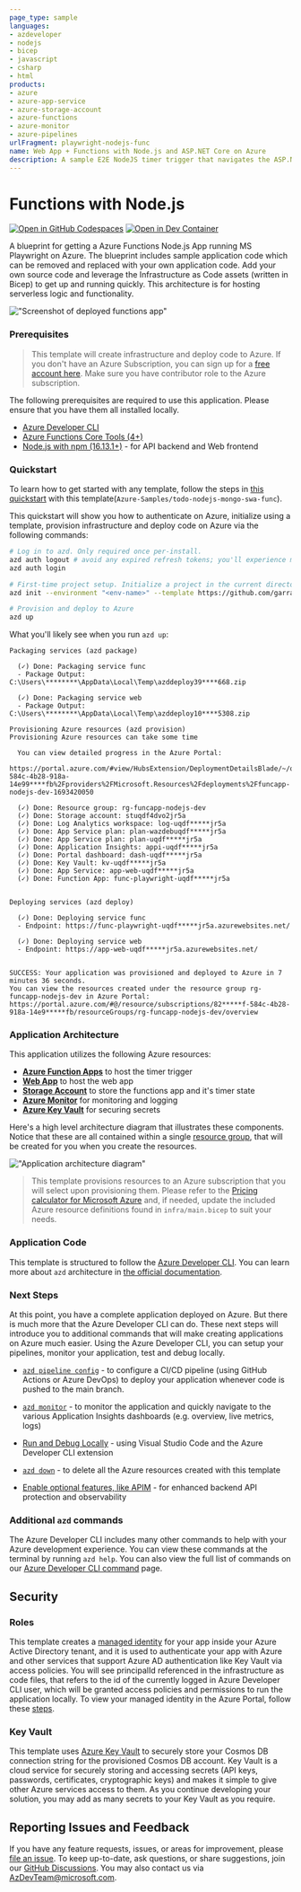 ```yaml
---
page_type: sample
languages:
- azdeveloper
- nodejs
- bicep
- javascript
- csharp
- html
products:
- azure
- azure-app-service
- azure-storage-account
- azure-functions
- azure-monitor
- azure-pipelines
urlFragment: playwright-nodejs-func
name: Web App + Functions with Node.js and ASP.NET Core on Azure
description: A sample E2E NodeJS timer trigger that navigates the ASP.NET Core web app. Uses Azure Developer CLI (azd) to build, deploy, and monitor
---
```

<!-- YAML front-matter schema: https://review.learn.microsoft.com/en-us/help/contribute/samples/process/onboarding?branch=main#supported-metadata-fields-for-readmemd -->

# Functions with Node.js 

[![Open in GitHub Codespaces](https://img.shields.io/static/v1?style=for-the-badge&label=GitHub+Codespaces&message=Open&color=brightgreen&logo=github)](https://github.com/garrardkitchen/playwright-nodejs-func)
[![Open in Dev Container](https://img.shields.io/static/v1?style=for-the-badge&label=Dev+Containers&message=Open&color=blue&logo=visualstudiocode)](https://vscode.dev/redirect?url=vscode://ms-vscode-remote.remote-containers/cloneInVolume?url=hhttps://github.com/garrardkitchen/playwright-nodejs-func)

A blueprint for getting a Azure Functions Node.js App running MS Playwright on Azure. The blueprint includes sample application code which can be removed and replaced with your own application code. Add your own source code and leverage the Infrastructure as Code assets (written in Bicep) to get up and running quickly. This architecture is for hosting serverless logic and functionality.


!["Screenshot of deployed functions app"](assets/web.png)

### Prerequisites
> This template will create infrastructure and deploy code to Azure. If you don't have an Azure Subscription, you can sign up for a [free account here](https://azure.microsoft.com/free/). Make sure you have contributor role to the Azure subscription.

The following prerequisites are required to use this application. Please ensure that you have them all installed locally.

- [Azure Developer CLI](https://aka.ms/azd-install)
- [Azure Functions Core Tools (4+)](https://docs.microsoft.com/azure/azure-functions/functions-run-local)
- [Node.js with npm (16.13.1+)](https://nodejs.org/) - for API backend and Web frontend

### Quickstart
To learn how to get started with any template, follow the steps in [this quickstart](https://learn.microsoft.com/azure/developer/azure-developer-cli/get-started?tabs=localinstall&pivots=programming-language-nodejs) with this template(`Azure-Samples/todo-nodejs-mongo-swa-func`).

This quickstart will show you how to authenticate on Azure, initialize using a template, provision infrastructure and deploy code on Azure via the following commands:

```bash
# Log in to azd. Only required once per-install.
azd auth logout # avoid any expired refresh tokens; you'll experience multiple auth challenges and a broken DX otherwise
azd auth login

# First-time project setup. Initialize a project in the current directory, using this template. 
azd init --environment "<env-name>" --template https://github.com/garrardkitchen/playwright-nodejs-func

# Provision and deploy to Azure
azd up
```

What you'll likely see when you run `azd up`:

```
Packaging services (azd package)

  (✓) Done: Packaging service func
  - Package Output: C:\Users\********\AppData\Local\Temp\azddeploy39****668.zip

  (✓) Done: Packaging service web
  - Package Output: C:\Users\********\AppData\Local\Temp\azddeploy10****5308.zip

Provisioning Azure resources (azd provision)
Provisioning Azure resources can take some time

  You can view detailed progress in the Azure Portal:
  https://portal.azure.com/#view/HubsExtension/DeploymentDetailsBlade/~/overview/id/%2Fsubscriptions%2F82****f-584c-4b28-918a-14e99****fb%2Fproviders%2FMicrosoft.Resources%2Fdeployments%2Ffuncapp-nodejs-dev-1693420050

  (✓) Done: Resource group: rg-funcapp-nodejs-dev
  (✓) Done: Storage account: stuqdf4dvo2jr5a
  (✓) Done: Log Analytics workspace: log-uqdf*****jr5a
  (✓) Done: App Service plan: plan-wazdebuqdf*****jr5a
  (✓) Done: App Service plan: plan-uqdf*****jr5a
  (✓) Done: Application Insights: appi-uqdf*****jr5a
  (✓) Done: Portal dashboard: dash-uqdf*****jr5a
  (✓) Done: Key Vault: kv-uqdf*****jr5a
  (✓) Done: App Service: app-web-uqdf*****jr5a
  (✓) Done: Function App: func-playwright-uqdf*****jr5a


Deploying services (azd deploy)

  (✓) Done: Deploying service func
  - Endpoint: https://func-playwright-uqdf*****jr5a.azurewebsites.net/

  (✓) Done: Deploying service web
  - Endpoint: https://app-web-uqdf*****jr5a.azurewebsites.net/


SUCCESS: Your application was provisioned and deployed to Azure in 7 minutes 36 seconds.
You can view the resources created under the resource group rg-funcapp-nodejs-dev in Azure Portal:
https://portal.azure.com/#@/resource/subscriptions/82*****f-584c-4b28-918a-14e9*****fb/resourceGroups/rg-funcapp-nodejs-dev/overview
```

### Application Architecture

This application utilizes the following Azure resources:

- [**Azure Function Apps**](https://docs.microsoft.com/azure/azure-functions/) to host the timer trigger
- [**Web App**](https://learn.microsoft.com/en-us/azure/app-service/) to host the web app
- [**Storage Account**](https://learn.microsoft.com/en-us/azure/storage/) to store the functions app and it's timer state
- [**Azure Monitor**](https://docs.microsoft.com/azure/azure-monitor/) for monitoring and logging
- [**Azure Key Vault**](https://docs.microsoft.com/azure/key-vault/) for securing secrets

Here's a high level architecture diagram that illustrates these components. Notice that these are all contained within a single [resource group](https://docs.microsoft.com/azure/azure-resource-manager/management/manage-resource-groups-portal), that will be created for you when you create the resources.

!["Application architecture diagram"](assets/resources.png)

> This template provisions resources to an Azure subscription that you will select upon provisioning them. Please refer to the [Pricing calculator for Microsoft Azure](https://azure.microsoft.com/pricing/calculator/) and, if needed, update the included Azure resource definitions found in `infra/main.bicep` to suit your needs.

### Application Code

This template is structured to follow the [Azure Developer CLI](https://aka.ms/azure-dev/overview). You can learn more about `azd` architecture in [the official documentation](https://learn.microsoft.com/azure/developer/azure-developer-cli/make-azd-compatible?pivots=azd-create#understand-the-azd-architecture).

### Next Steps

At this point, you have a complete application deployed on Azure. But there is much more that the Azure Developer CLI can do. These next steps will introduce you to additional commands that will make creating applications on Azure much easier. Using the Azure Developer CLI, you can setup your pipelines, monitor your application, test and debug locally.

- [`azd pipeline config`](https://learn.microsoft.com/azure/developer/azure-developer-cli/configure-devops-pipeline?tabs=GitHub) - to configure a CI/CD pipeline (using GitHub Actions or Azure DevOps) to deploy your application whenever code is pushed to the main branch. 

- [`azd monitor`](https://learn.microsoft.com/azure/developer/azure-developer-cli/monitor-your-app) - to monitor the application and quickly navigate to the various Application Insights dashboards (e.g. overview, live metrics, logs)

- [Run and Debug Locally](https://learn.microsoft.com/azure/developer/azure-developer-cli/debug?pivots=ide-vs-code) - using Visual Studio Code and the Azure Developer CLI extension

- [`azd down`](https://learn.microsoft.com/azure/developer/azure-developer-cli/reference#azd-down) - to delete all the Azure resources created with this template 

- [Enable optional features, like APIM](./OPTIONAL_FEATURES.md) - for enhanced backend API protection and observability

### Additional `azd` commands

The Azure Developer CLI includes many other commands to help with your Azure development experience. You can view these commands at the terminal by running `azd help`. You can also view the full list of commands on our [Azure Developer CLI command](https://aka.ms/azure-dev/ref) page.

## Security

### Roles

This template creates a [managed identity](https://docs.microsoft.com/azure/active-directory/managed-identities-azure-resources/overview) for your app inside your Azure Active Directory tenant, and it is used to authenticate your app with Azure and other services that support Azure AD authentication like Key Vault via access policies. You will see principalId referenced in the infrastructure as code files, that refers to the id of the currently logged in Azure Developer CLI user, which will be granted access policies and permissions to run the application locally. To view your managed identity in the Azure Portal, follow these [steps](https://docs.microsoft.com/azure/active-directory/managed-identities-azure-resources/how-to-view-managed-identity-service-principal-portal).

### Key Vault

This template uses [Azure Key Vault](https://docs.microsoft.com/azure/key-vault/general/overview) to securely store your Cosmos DB connection string for the provisioned Cosmos DB account. Key Vault is a cloud service for securely storing and accessing secrets (API keys, passwords, certificates, cryptographic keys) and makes it simple to give other Azure services access to them. As you continue developing your solution, you may add as many secrets to your Key Vault as you require.

## Reporting Issues and Feedback

If you have any feature requests, issues, or areas for improvement, please [file an issue](https://aka.ms/azure-dev/issues). To keep up-to-date, ask questions, or share suggestions, join our [GitHub Discussions](https://aka.ms/azure-dev/discussions). You may also contact us via AzDevTeam@microsoft.com.
